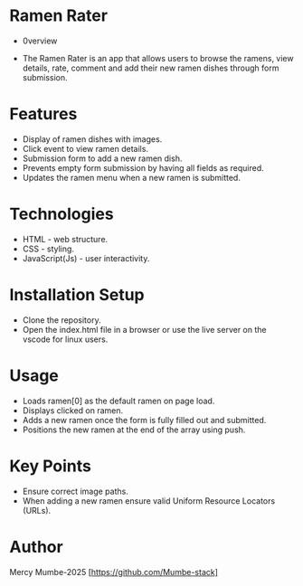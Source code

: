 # Ramen Rater
- 0verview
* The Ramen Rater is an app that allows users to browse the ramens, view details, rate, comment and add their new ramen dishes through form submission.

# Features
- Display of ramen dishes with images.
- Click event to view ramen details.
- Submission form to add a new ramen dish.
- Prevents empty form submission by having all fields as required.
- Updates the ramen menu when a new ramen is submitted.

# Technologies
- HTML - web structure.
- CSS - styling.
- JavaScript(Js) - user interactivity.

# Installation Setup
- Clone the repository.
- Open the index.html file in a browser or use the live server on the vscode for linux users.

# Usage
- Loads ramen[0] as the default ramen on page load.
- Displays clicked on ramen.
- Adds a new ramen once the form is fully filled out and submitted.
- Positions the new ramen at the end of the array using push.

# Key Points
- Ensure correct image paths.
- When adding a new ramen ensure valid Uniform Resource Locators (URLs).

# Author
Mercy Mumbe-2025 [https://github.com/Mumbe-stack]

